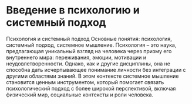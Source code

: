 # Введение в психологию и системный подход

Психология и системный подход
Основные понятия: психология, системный подход, системное мышление.
Психология – это наука, предлагающая уникальный взгляд на человека через призму его внутреннего мира: переживания, эмоции, мотивации и неудовлетворенности. Однако, как и другие дисциплины, она не способна дать исчерпывающее понимание личности без интеграции с другими областями знаний. В этом контексте системное мышление становится ценным инструментом, который помогает связать психологический подход с более широкой перспективой, включая физический мир, социальные контексты и роли человека.
